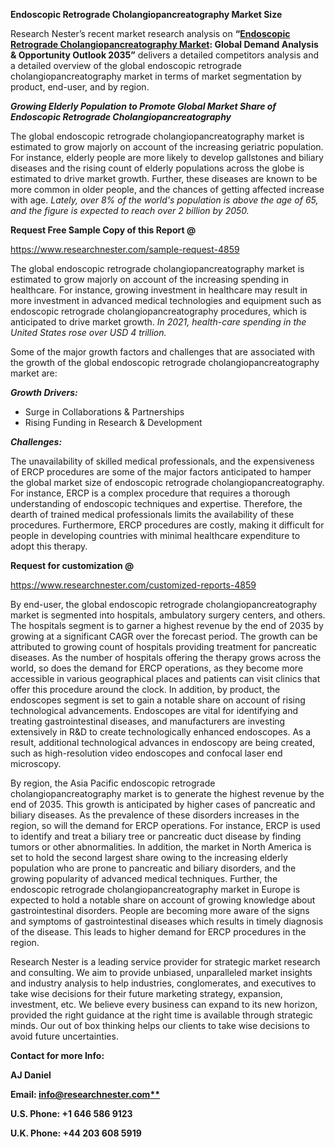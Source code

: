 ﻿**Endoscopic Retrograde Cholangiopancreatography Market Size** 

Research Nester’s recent market research analysis on **“[Endoscopic Retrograde Cholangiopancreatography Market](https://www.researchnester.com/reports/endoscopic-retrograde-cholangiopancreatography-market/4859): Global Demand Analysis & Opportunity Outlook 2035”** delivers a detailed competitors analysis and a detailed overview of the global endoscopic retrograde cholangiopancreatography market in terms of market segmentation by product, end-user, and by region. 

***Growing Elderly Population to Promote Global Market Share of Endoscopic Retrograde Cholangiopancreatography***

The global endoscopic retrograde cholangiopancreatography market is estimated to grow majorly on account of the increasing geriatric population. For instance, elderly people are more likely to develop gallstones and biliary diseases and the rising count of elderly populations across the globe is estimated to drive market growth. Further, these diseases are known to be more common in older people, and the chances of getting affected increase with age. *Lately, over 8% of the world's population is above the age of 65, and the figure is expected to reach over 2 billion by 2050.*

**Request Free Sample Copy of this Report @**

<https://www.researchnester.com/sample-request-4859> 

The global endoscopic retrograde cholangiopancreatography market is estimated to grow majorly on account of the increasing spending in healthcare. For instance, growing investment in healthcare may result in more investment in advanced medical technologies and equipment such as endoscopic retrograde cholangiopancreatography procedures, which is anticipated to drive market growth. *In 2021, health-care spending in the United States rose over USD 4 trillion.*

Some of the major growth factors and challenges that are associated with the growth of the global endoscopic retrograde cholangiopancreatography market are:

***Growth Drivers:***

- Surge in Collaborations & Partnerships
- Rising Funding in Research & Development

***Challenges:***

The unavailability of skilled medical professionals, and the expensiveness of ERCP procedures are some of the major factors anticipated to hamper the global market size of endoscopic retrograde cholangiopancreatography. For instance, ERCP is a complex procedure that requires a thorough understanding of endoscopic techniques and expertise. Therefore, the dearth of trained medical professionals limits the availability of these procedures. Furthermore, ERCP procedures are costly, making it difficult for people in developing countries with minimal healthcare expenditure to adopt this therapy.

**Request for customization @**

<https://www.researchnester.com/customized-reports-4859> 

By end-user, the global endoscopic retrograde cholangiopancreatography market is segmented into hospitals, ambulatory surgery centers, and others. The hospitals segment is to garner a highest revenue by the end of 2035 by growing at a significant CAGR over the forecast period. The growth can be attributed to growing count of hospitals providing treatment for pancreatic diseases. As the number of hospitals offering the therapy grows across the world, so does the demand for ERCP operations, as they become more accessible in various geographical places and patients can visit clinics that offer this procedure around the clock. In addition, by product, the endoscopes segment is set to gain a notable share on account of rising technological advancements. Endoscopes are vital for identifying and treating gastrointestinal diseases, and manufacturers are investing extensively in R&D to create technologically enhanced endoscopes. As a result, additional technological advances in endoscopy are being created, such as high-resolution video endoscopes and confocal laser end microscopy. 

By region, the Asia Pacific endoscopic retrograde cholangiopancreatography market is to generate the highest revenue by the end of 2035. This growth is anticipated by higher cases of pancreatic and biliary diseases. As the prevalence of these disorders increases in the region, so will the demand for ERCP operations. For instance, ERCP is used to identify and treat a biliary tree or pancreatic duct disease by finding tumors or other abnormalities. In addition, the market in North America is set to hold the second largest share owing to the increasing elderly population who are prone to pancreatic and biliary disorders, and the growing popularity of advanced medical techniques. Further, the endoscopic retrograde cholangiopancreatography market in Europe is expected to hold a notable share on account of growing knowledge about gastrointestinal disorders. People are becoming more aware of the signs and symptoms of gastrointestinal diseases which results in timely diagnosis of the disease. This leads to higher demand for ERCP procedures in the region.

Research Nester is a leading service provider for strategic market research and consulting. We aim to provide unbiased, unparalleled market insights and industry analysis to help industries, conglomerates, and executives to take wise decisions for their future marketing strategy, expansion, investment, etc. We believe every business can expand to its new horizon, provided the right guidance at the right time is available through strategic minds. Our out of box thinking helps our clients to take wise decisions to avoid future uncertainties.

**Contact for more Info:**

**AJ Daniel**

**Email: [info@researchnester.com**](mailto:info@researchnester.com)**

**U.S. Phone: +1 646 586 9123** 

**U.K. Phone: +44 203 608 5919** 
